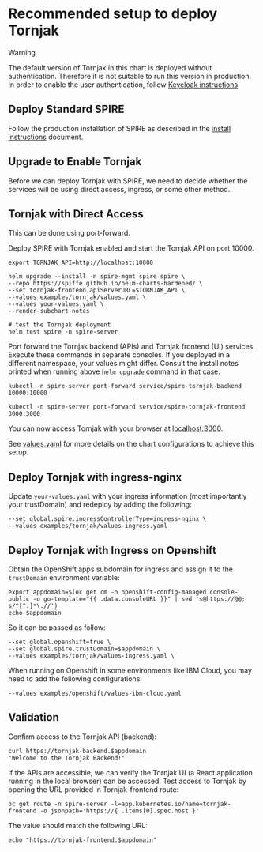 # Recommended setup to deploy Tornjak

> [!WARNING]
> The default version of Tornjak in this chart is deployed without authentication. Therefore it is not suitable to run this version in production. In order to enable the user authentication,
> follow [Keycloak instructions](keycloak/README.md)

## Deploy Standard SPIRE

Follow the production installation of SPIRE as described in the [install instructions](https://artifacthub.io/packages/helm/spiffe/spire) document.

## Upgrade to Enable Tornjak

Before we can deploy Tornjak with SPIRE, we need to decide whether the services will be using direct access, ingress, or some other method.

## Tornjak with Direct Access

This can be done using port-forward.

Deploy SPIRE with Tornjak enabled and start the Tornjak API on port 10000.

```shell
export TORNJAK_API=http://localhost:10000

helm upgrade --install -n spire-mgmt spire spire \
--repo https://spiffe.github.io/helm-charts-hardened/ \
--set tornjak-frontend.apiServerURL=$TORNJAK_API \
--values examples/tornjak/values.yaml \
--values your-values.yaml \
--render-subchart-notes

# test the Tornjak deployment
helm test spire -n spire-server
```

Port forward the Tornjak backend (APIs) and Tornjak frontend (UI) services. Execute these commands in separate consoles.
If you deployed in a different namespace, your values might differ. Consult the install notes printed when running above `helm upgrade` command in that case.

```shell
kubectl -n spire-server port-forward service/spire-tornjak-backend 10000:10000
```

```shell
kubectl -n spire-server port-forward service/spire-tornjak-frontend 3000:3000
```

You can now access Tornjak with your browser at [localhost:3000](http://localhost:3000).

See [values.yaml](./values.yaml) for more details on the chart configurations to achieve this setup.

## Deploy Tornjak with ingress-nginx

Update `your-values.yaml` with your ingress information (most importantly your trustDomain) and redeploy by adding the following:

```shell
--set global.spire.ingressControllerType=ingress-nginx \
--values examples/tornjak/values-ingress.yaml
```

## Deploy Tornjak with Ingress on Openshift

Obtain the OpenShift apps subdomain for ingress and assign it to the `trustDomain` environment variable:

```shell
export appdomain=$(oc get cm -n openshift-config-managed console-public -o go-template="{{ .data.consoleURL }}" | sed 's@https://@@; s/^[^.]*\.//')
echo $appdomain
```

So it can be passed as follow:

```shell
--set global.openshift=true \
--set global.spire.trustDomain=$appdomain \
--values examples/tornjak/values-ingress.yaml \
```

When running on Openshift in some environments like IBM Cloud, you may need to add the following configurations:

```shell
--values examples/openshift/values-ibm-cloud.yaml
```

## Validation

Confirm access to the Tornjak API (backend):

```shell
curl https://tornjak-backend.$appdomain
"Welcome to the Tornjak Backend!"
```

If the APIs are accessible, we can verify the Tornjak UI (a React application running in the local browser) can be accessed.
Test access to Tornjak by opening the URL provided in Tornjak-frontend route:

```shell
oc get route -n spire-server -l=app.kubernetes.io/name=tornjak-frontend -o jsonpath='https://{ .items[0].spec.host }'
```

The value should match the following URL:

```shell
echo "https://tornjak-frontend.$appdomain"
```
